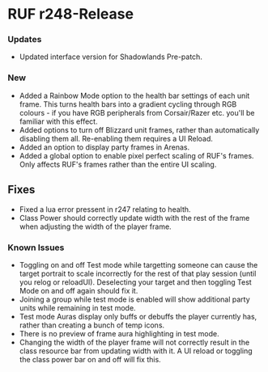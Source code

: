 # RUF r248-Release
### Updates
* Updated interface version for Shadowlands Pre-patch.


### New
* Added a Rainbow Mode option to the health bar settings of each unit frame. This turns health bars into a gradient cycling through RGB colours - if you have RGB peripherals from Corsair/Razer etc. you'll be familiar with this effect.
* Added options to turn off Blizzard unit frames, rather than automatically disabling them all. Re-enabling them requires a UI Reload.
* Added an option to display party frames in Arenas.
* Added a global option to enable pixel perfect scaling of RUF's frames. Only affects RUF's frames rather than the entire UI scaling.

## Fixes
* Fixed a lua error pressent in r247 relating to health.
* Class Power should correctly update width with the rest of the frame when adjusting the width of the player frame.

### Known Issues
* Toggling on and off Test mode while targetting someone can cause the target portrait to scale incorrectly for the rest of that play session (until you relog or reloadUI). Deselecting your target and then toggling Test Mode on and off again should fix it.
* Joining a group while test mode is enabled will show additional party units while remaining in test mode.
* Test mode Auras display only buffs or debuffs the player currently has, rather than creating a bunch of temp icons.
* There is no preview of frame aura highlighting in test mode.
* Changing the width of the player frame will not correctly result in the class resource bar from updating width with it. A UI reload or toggling the class power bar on and off will fix this.